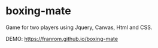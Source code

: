 # boxing-mate
Game for two players using Jquery, Canvas, Html and CSS.

DEMO: https://franrom.github.io/boxing-mate
